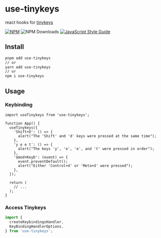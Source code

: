 # use-tinykeys

react hooks for [tinykeys](https://github.com/jamiebuilds/tinykeys)

[![NPM](https://img.shields.io/npm/v/use-tinykeys.svg)](https://www.npmjs.com/package/use-tinykeys) ![NPM Downloads](https://img.shields.io/npm/dm/use-tinykeys) [![JavaScript Style Guide](https://img.shields.io/badge/code_style-standard-brightgreen.svg)](https://standardjs.com)

## Install

```sh
pnpm add use-tinykeys
// or
yarn add use-tinykeys
// or
npm i use-tinykeys
```

## Usage

### Keybinding

```tsx
import useTinykeys from 'use-tinykeys';

function App() {
  useTinykeys({
    'Shift+D': () => {
      alert("The 'Shift' and 'd' keys were pressed at the same time");
    },
    'y e e t': () => {
      alert("The keys 'y', 'e', 'e', and 't' were pressed in order");
    },
    '$mod+KeyD': (event) => {
      event.preventDefault();
      alert("Either 'Control+d' or 'Meta+d' were pressed");
    },
  });

  return (
    // ...
  );
}
```

### Access Tinykeys

```ts
import {
  createKeybindingsHandler,
  KeyBindingHandlerOptions,
} from 'use-tinykeys';
```
